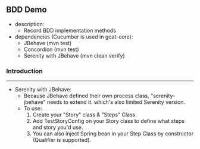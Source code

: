 BDD Demo
---

- description:
  - Record BDD implementation methods
- dependencies (Cucumber is used in goat-core):
  - JBehave (mvn test)
  - Concordion (mvn test)
  - Serenity with JBehave (mvn clean verify)

### Introduction

---

- Serenity with JBehave: 
  - Because JBehave defined their own process class, "serenity-jbehave" needs to extend it. which's also limited Serenity version.
  - To use: 
    1. Create your "Story" class & "Steps" Class.
    2. Add TestStoryConfig on your Story class to define what steps and story you'd use.
    3. You can also inject Spring bean in your Step Class by constructor (Qualifier is supported).
